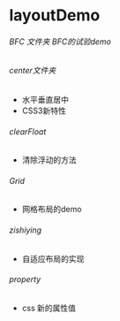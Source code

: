 # layoutDemo

###### BFC 文件夹  *BFC的试验demo*
###### center文件夹
- 水平垂直居中
- CSS3新特性
###### clearFloat
- 清除浮动的方法
###### Grid
- 网格布局的demo
###### zishiying
- 自适应布局的实现
###### property
- css 新的属性值
